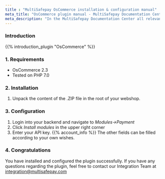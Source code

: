 ```yaml
---
title : "MultiSafepay OsCommerce installation & configuration manual"
meta_title: "OsCommerce plugin manual - MultiSafepay Documentation Center"
meta_description: "In the MultiSafepay Documentation Center all relevant information regarding our Plugins and API. As well as Support pages for Payment Method, Tools and General Questions. You can also find the contact details of our Support Team and Integration Team."
---
```


### Introduction

{{% introduction_plugin "OsCommerce" %}}

### 1. Requirements
- OsCommerce 2.3
- Tested on PHP 7.0

### 2. Installation
 1. Unpack the content of the .ZIP file in the root of your webshop.

### 3. Configuration
1. Login into your backend and navigate to _Modules->Payment_
2. Click _Install modules_ in the upper right corner
3. Enter your API key. {{% account_info %}} The other fields can be filled according to your own wishes.

### 4. Congratulations
You have installed and configured the plugin successfully. If you have any questions regarding the plugin, feel free to contact our Integration Team at <integration@multisafepay.com>
